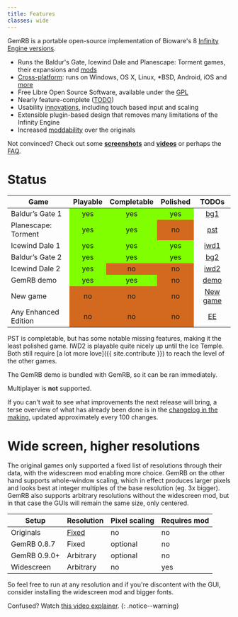 ```yaml
---
title: Features
classes: wide
---
```


GemRB is a portable open-source implementation of Bioware's 8 [Infinity Engine versions](History.md).

  - Runs the Baldur's Gate, Icewind Dale and Planescape: Torment games, their expansions
    and [mods](Modding.md)
  - [Cross-platform](Supported-platforms.md): runs on Windows, OS X, Linux,
    \*BSD, Android, iOS and [more](https://gemrb.github.io/Media#exotic-platforms)
  - Free Libre Open Source Software, available under the [GPL](https://github.com/gemrb/gemrb/blob/master/COPYING)
  - Nearly feature-complete ([TODO](https://github.com/gemrb/gemrb/issues?q=is%3Aopen+is%3Aissue+label%3Afeature))
  - Usability [innovations](Innovations.md), including touch based input and scaling
  - Extensible plugin-based design that removes many limitations of the
    Infinity Engine
  - Increased [moddability](Modding.md) over the originals

Not convinced? Check out some **[screenshots](Media.md)** and **[videos](Media.md#videos)**
or perhaps the [FAQ](FAQ.md).

# Status

<table style="text-align: center">
  <thead>
    <tr>
      <th>Game</th>
      <th>Playable</th>
      <th>Completable</th>
      <th>Polished</th>
      <th style="text-align: center">TODOs</th>
    </tr>
  </thead>
  <tbody>
    <tr>
      <td style="text-align: left">Baldur’s Gate 1</td>
      <td style="background: chartreuse;">yes</td>
      <td style="background: chartreuse;">yes</td>
      <td style="background: chartreuse;">yes</td>
      <td><a href="https://github.com/gemrb/gemrb/labels/game%3A%20bg1">bg1</a></td>
    </tr>
    <tr>
      <td style="text-align: left">Planescape: Torment</td>
      <td style="background: chartreuse;">yes</td>
      <td style="background: chartreuse;">yes</td>
      <td style="background: chocolate;">no</td>
      <td><a href="https://github.com/gemrb/gemrb/labels/game%3A%20pst">pst</a></td>
    </tr>
    <tr>
      <td style="text-align: left">Icewind Dale  1</td>
      <td style="background: chartreuse;">yes</td>
      <td style="background: chartreuse;">yes</td>
      <td style="background: chartreuse;">yes</td>
      <td><a href="https://github.com/gemrb/gemrb/labels/game%3A%20iwd1">iwd1</a></td>
    </tr>
    <tr>
      <td style="text-align: left">Baldur’s Gate 2</td>
      <td style="background: chartreuse;">yes</td>
      <td style="background: chartreuse;">yes</td>
      <td style="background: chartreuse;">yes</td>
      <td><a href="https://github.com/gemrb/gemrb/labels/game%3A%20bg2">bg2</a></td>
    </tr>
    <tr>
      <td style="text-align: left">Icewind Dale  2</td>
      <td style="background: chartreuse;">yes</td>
      <td style="background: chocolate;">no</td>
      <td style="background: chocolate;">no</td>
      <td><a href="https://github.com/gemrb/gemrb/labels/game%3A%20iwd2">iwd2</a></td>
    </tr>
    <tr>
      <td style="text-align: left">GemRB demo</td>
      <td style="background: chartreuse;">yes</td>
      <td style="background: chartreuse;">yes</td>
      <td style="background: chocolate;">no</td>
      <td><a href="https://github.com/gemrb/gemrb/labels/game%3A%20demo">demo</a></td>
    </tr>
    <tr>
      <td style="text-align: left">New game</td>
      <td style="background: chocolate;">no</td>
      <td style="background: chocolate;">no</td>
      <td style="background: chocolate;">no</td>
      <td><a href="/New-game.html">New game</a></td>
    </tr>
    <tr>
      <td style="text-align: left">Any Enhanced Edition</td>
      <td style="background: chocolate;">no</td>
      <td style="background: chocolate;">no</td>
      <td style="background: chocolate;">no</td>
      <td><a href="https://github.com/gemrb/gemrb/issues/164">EE</a></td>
    </tr>
  </tbody>
</table>

PST is completable, but has some notable missing features, making it the least polished game.
IWD2 is playable quite nicely up until the Ice Temple. Both still require [a lot more
love]({{ site.contribute }}) to reach the level of the other games.

The GemRB demo is bundled with GemRB, so it can be ran immediately.

Multiplayer is **not** supported.

If you can't wait to see what improvements the next release will bring, a terse overview of what
has already been done is in the [changelog in the making](https://github.com/gemrb/gemrb/blob/master/NEWS),
updated approximately every 100 changes.

# Wide screen, higher resolutions

The original games only supported a fixed list of resolutions through their data, with the
widescreen mod enabling more choice. GemRB on the other hand supports whole-window scaling,
which in effect produces larger pixels and looks best at integer multiples of the base
resolution (eg. 3x bigger). GemRB also supports arbitrary resolutions without the widescreen
mod, but in that case the GUIs will remain the same size, only centered.

Setup        | Resolution | Pixel scaling | Requires mod
-------------|------------|---------------|-------------
Originals    | [Fixed](https://github.com/gemrb/gemrb/blob/master/gemrb/GemRB.cfg.sample.in#L64-L70)      | no       | no
GemRB 0.8.7  | Fixed      | optional | no
GemRB 0.9.0+ | Arbitrary  | optional | no
Widescreen   | Arbitrary  | no       | yes

So feel free to run at any resolution and if you're discontent with the GUI, consider
installing the widescreen mod and bigger fonts.

Confused? Watch [this video explainer](https://youtu.be/nn1v-yG4-lo).
{: .notice--warning}

